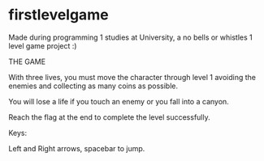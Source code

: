 # firstlevelgame

Made during programming 1 studies at University, a no bells or whistles 1 level game project :)

THE GAME

With three lives, you must move the character through level 1 
avoiding the enemies and collecting as many coins as possible. 

You will lose a life if you touch an enemy or you fall into a canyon. 

Reach the flag at the end to complete the level successfully. 

Keys: 

Left and Right arrows, spacebar to jump. 
